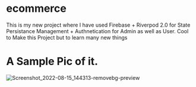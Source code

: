 # ecommerce
This is my new project where I have used Firebase + Riverpod 2.0 for State Persistance Management + Authnetication for Admin as well as User.
Cool to Make this Project but to learn many new things

# A Sample Pic of it.
![Screenshot_2022-08-15_144313-removebg-preview](https://user-images.githubusercontent.com/54032612/184609116-4cddbc4a-7318-4a73-b0f8-2345c69cf797.png)
